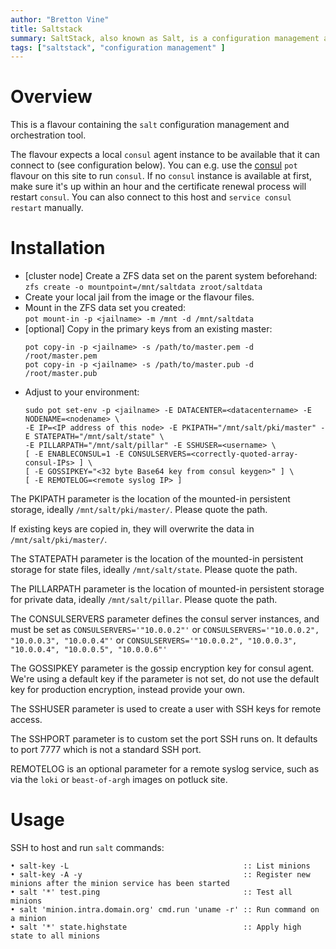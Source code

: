 ```yaml
---
author: "Bretton Vine"
title: Saltstack 
summary: SaltStack, also known as Salt, is a configuration management and orchestration tool.
tags: ["saltstack", "configuration management" ]
---
```


# Overview

This is a flavour containing the ```salt``` configuration management and orchestration tool.

The flavour expects a local ```consul``` agent instance to be available that it can connect to (see configuration below). You can e.g. use the [consul](https://potluck.honeyguide.net/blog/consul/) ```pot``` flavour on this site to run ```consul```. If no ```consul``` instance is available at first, make sure it's up within an hour and the certificate renewal process will restart ```consul```. You can also connect to this host and ```service consul restart``` manually.

# Installation

* [cluster node] Create a ZFS data set on the parent system beforehand:    
  ```zfs create -o mountpoint=/mnt/saltdata zroot/saltdata```
* Create your local jail from the image or the flavour files. 
* Mount in the ZFS data set you created:    
  ```pot mount-in -p <jailname> -m /mnt -d /mnt/saltdata```
* [optional] Copy in the primary keys from an existing master:     
  ```
  pot copy-in -p <jailname> -s /path/to/master.pem -d /root/master.pem
  pot copy-in -p <jailname> -s /path/to/master.pub -d /root/master.pub
  ```
* Adjust to your environment:    
  ```
  sudo pot set-env -p <jailname> -E DATACENTER=<datacentername> -E NODENAME=<nodename> \
  -E IP=<IP address of this node> -E PKIPATH="/mnt/salt/pki/master" -E STATEPATH="/mnt/salt/state" \
  -E PILLARPATH="/mnt/salt/pillar" -E SSHUSER=<username> \
  [ -E ENABLECONSUL=1 -E CONSULSERVERS=<correctly-quoted-array-consul-IPs> ] \
  [ -E GOSSIPKEY="<32 byte Base64 key from consul keygen>" ] \
  [ -E REMOTELOG=<remote syslog IP> ]
  ```    

The PKIPATH parameter is the location of the mounted-in persistent storage, ideally ```/mnt/salt/pki/master/```. Please quote the path.

If existing keys are copied in, they will overwrite the data in ```/mnt/salt/pki/master/```.

The STATEPATH parameter is the location of the mounted-in persistent storage for state files, ideally ```/mnt/salt/state```. Please quote the path.

The PILLARPATH parameter is the location of mounted-in persistent storage for private data, ideally ```/mnt/salt/pillar```. Please quote the path.

The CONSULSERVERS parameter defines the consul server instances, and must be set as ```CONSULSERVERS='"10.0.0.2"'``` or ```CONSULSERVERS='"10.0.0.2", "10.0.0.3", "10.0.0.4"'``` or ```CONSULSERVERS='"10.0.0.2", "10.0.0.3", "10.0.0.4", "10.0.0.5", "10.0.0.6"'```

The GOSSIPKEY parameter is the gossip encryption key for consul agent. We're using a default key if the parameter is not set, do not use the default key for production encryption, instead provide your own.

The SSHUSER parameter is used to create a user with SSH keys for remote access.

The SSHPORT parameter is to custom set the port SSH runs on. It defaults to port 7777 which is not a standard SSH port.

REMOTELOG is an optional parameter for a remote syslog service, such as via the `loki` or `beast-of-argh` images on potluck site.

# Usage

SSH to host and run ```salt``` commands:
```
• salt-key -L                                       :: List minions
• salt-key -A -y                                    :: Register new minions after the minion service has been started 
• salt '*' test.ping                                :: Test all minions
• salt 'minion.intra.domain.org' cmd.run 'uname -r' :: Run command on a minion
• salt '*' state.highstate                          :: Apply high state to all minions
```
